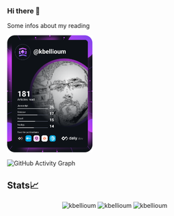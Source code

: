 ### Hi there 👋

Some infos about my reading


<a href="https://app.daily.dev/kbellioum"><img src="https://github.com/kbellioum/kbellioum/blob/main/devcard.svg" width="200" alt="Karim Bellioum's Dev Card"/></a>



![GitHub Activity Graph](https://activity-graph.herokuapp.com/graph?username=kbellioum&theme=dracula&hide_border=true)

## Stats📈

<p align="center">
<img width="40%" src="https://github-readme-stats.vercel.app/api/top-langs?username=kbellioum&show_icons=true&theme=dracula&title_color=ff8000&text_color=ffffff&bg_color=6a6a6a&locale=en&layout=compact&hide_border=true" alt="kbellioum" /> 
<img width="48%" src="https://github-readme-stats.vercel.app/api?username=kbellioum&show_icons=true&theme=dracula&title_color=ff8000&text_color=ffffff&bg_color=6a6a6a&locale=en&hide_border=true" alt="kbellioum" />
<img width="48%" src="https://github-readme-streak-stats.herokuapp.com/?user=kbellioum&theme=highcontrast&hide_border=true" alt="kbellioum" />
</p>


<!--START_SECTION:activity-->
<!--END_SECTION:activity-->

<!--
**kbellioum/kbellioum** is a ✨ _special_ ✨ repository because its `README.md` (this file) appears on your GitHub profile.

Here are some ideas to get you started:

- 🔭 I’m currently working on ...
- 🌱 I’m currently learning ...
- 👯 I’m looking to collaborate on ...
- 🤔 I’m looking for help with ...
- 💬 Ask me about ...
- 📫 How to reach me: ...
- 😄 Pronouns: ...
- ⚡ Fun fact: ...
-->
